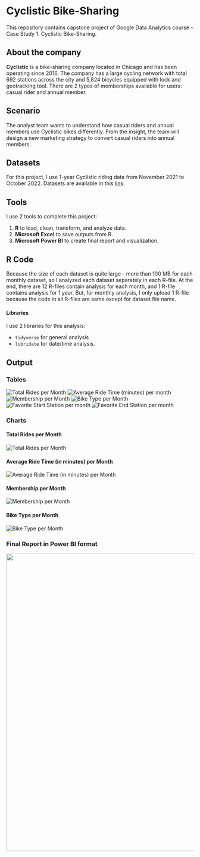 # Cyclistic Bike-Sharing
This repository contains capstone project of Google Data Analytics course - Case Study 1: Cyclistic Bike-Sharing.

## About the company
**Cyclistic** is a bike-sharing company located in Chicago and has been operating since 2016. The company has a large cycling network with total 692 stations across the city and 5,824 bicycles equipped with lock and geotracking tool. There are 2 types of memberships available for users: casual rider and annual member.

## Scenario
The analyst team wants to understand how casual riders and annual members use Cyclistic bikes differently. From the insight, the team will design a new marketing strategy to convert casual riders into annual members.

## Datasets
For this project, I use 1-year Cyclistic riding data from November 2021 to October 2022. Datasets are available in this [link](https://divvy-tripdata.s3.amazonaws.com/index.html).

## Tools
I use 2 tools to complete this project:
1. **R** to load, clean, transform, and analyze data.
2. **Microsoft Excel** to save outputs from R.
3. **Microsoft Power BI** to create final report and visualization.

## R Code
Because the size of each dataset is quite large - more than 100 MB for each monthly dataset, so I analyzed each dataset separately in each R-file. At the end, there are 12 R-files contain analysis for each month, and 1 R-file contains analysis for 1 year. But, for monthly analysis, I only upload 1 R-file because the code in all R-files are same except for dataset file name.

#### Libraries
I use 2 libraries for this analysis:
* `tidyverse` for general analysis
* `lubridate` for date/time analysis.

## Output
### Tables
![Total Rides per Month](https://github.com/salmiah-ls/Cyclistic-Bike-Sharing/blob/main/table_total_rides.png)
![Average Ride Time (minutes) per month](https://github.com/salmiah-ls/Cyclistic-Bike-Sharing/blob/main/table_avg_ride_time.png)
![Membership per Month](https://github.com/salmiah-ls/Cyclistic-Bike-Sharing/blob/main/table_membership.png)
![Bike Type per Month](https://github.com/salmiah-ls/Cyclistic-Bike-Sharing/blob/main/table_bike_type.png)
![Favorite Start Station per month](https://github.com/salmiah-ls/Cyclistic-Bike-Sharing/blob/main/table_favorite_start_station.png)
![Favorite End Station per month](https://github.com/salmiah-ls/Cyclistic-Bike-Sharing/blob/main/table_favorite_end_station.png)

### Charts
#### Total Rides per Month
![Total Rides per Month](https://github.com/salmiah-ls/Cyclistic-Bike-Sharing/blob/main/chart_total_rides.png)

#### Average Ride Time (in minutes) per Month
![Average Ride Time (in minutes) per Month](https://github.com/salmiah-ls/Cyclistic-Bike-Sharing/blob/main/chart_avg_ride_time.png)

#### Membership per Month
![Membership per Month](https://github.com/salmiah-ls/Cyclistic-Bike-Sharing/blob/main/chart_membership.png)

#### Bike Type per Month
![Bike Type per Month](https://github.com/salmiah-ls/Cyclistic-Bike-Sharing/blob/main/chart_bike_type.png)

### Final Report in Power BI format
<img src="https://github.com/salmiah-ls/Cyclistic-Bike-Sharing/blob/main/images/report.png" width="800">
